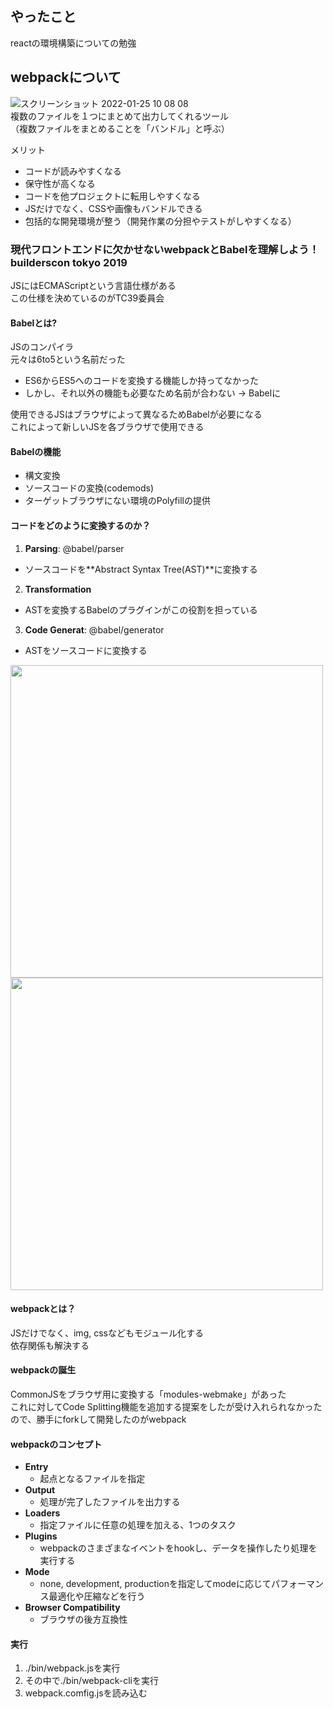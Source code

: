 ## やったこと
reactの環境構築についての勉強

## webpackについて
![スクリーンショット 2022-01-25 10 08 08](https://user-images.githubusercontent.com/78260526/150891543-3921c733-c435-4ba0-aa20-8cdd6a79bab0.png)  
複数のファイルを１つにまとめて出力してくれるツール  
（複数ファイルをまとめることを「バンドル」と呼ぶ）  

メリット
- コードが読みやすくなる
- 保守性が高くなる
- コードを他プロジェクトに転用しやすくなる
- JSだけでなく、CSSや画像もバンドルできる
- 包括的な開発環境が整う（開発作業の分担やテストがしやすくなる）

### 現代フロントエンドに欠かせないwebpackとBabelを理解しよう！ builderscon tokyo 2019
JSにはECMAScriptという言語仕様がある  
この仕様を決めているのがTC39委員会  

#### Babelとは?
JSのコンパイラ  
元々は6to5という名前だった  
- ES6からES5へのコードを変換する機能しか持ってなかった
- しかし、それ以外の機能も必要なため名前が合わない -> Babelに

使用できるJSはブラウザによって異なるためBabelが必要になる  
これによって新しいJSを各ブラウザで使用できる  

#### Babelの機能
- 構文変換
- ソースコードの変換(codemods)
- ターゲットブラウザにない環境のPolyfillの提供

#### コードをどのように変換するのか？
1. **Parsing**: @babel/parser
  - ソースコードを**Abstract Syntax Tree(AST)**に変換する
2. **Transformation**
  - ASTを変換するBabelのプラグインがこの役割を担っている
3. **Code Generat**: @babel/generator
  - ASTをソースコードに変換する

<img src="https://user-images.githubusercontent.com/78260526/150894471-528c2d7c-942d-424d-a785-c9e644142f0d.png" width="500px" />
<img src="https://user-images.githubusercontent.com/78260526/150894346-e452dc5b-1735-4e31-b5dd-422e94bb2841.png" width="500px" />

#### webpackとは？
JSだけでなく、img, cssなどもモジュール化する  
依存関係も解決する  

#### webpackの誕生
CommonJSをブラウザ用に変換する「modules-webmake」があった  
これに対してCode Splitting機能を追加する提案をしたが受け入れられなかったので、勝手にforkして開発したのがwebpack  

#### webpackのコンセプト
- **Entry**
  - 起点となるファイルを指定
- **Output**
  - 処理が完了したファイルを出力する
- **Loaders**
  - 指定ファイルに任意の処理を加える、1つのタスク
- **Plugins**
  - webpackのさまざまなイベントをhookし、データを操作したり処理を実行する
- **Mode**
  - none, development, productionを指定してmodeに応じてパフォーマンス最適化や圧縮などを行う
- **Browser Compatibility**
  - ブラウザの後方互換性

#### 実行
1. ./bin/webpack.jsを実行
2. その中で./bin/webpack-cliを実行
3. webpack.comfig.jsを読み込む





